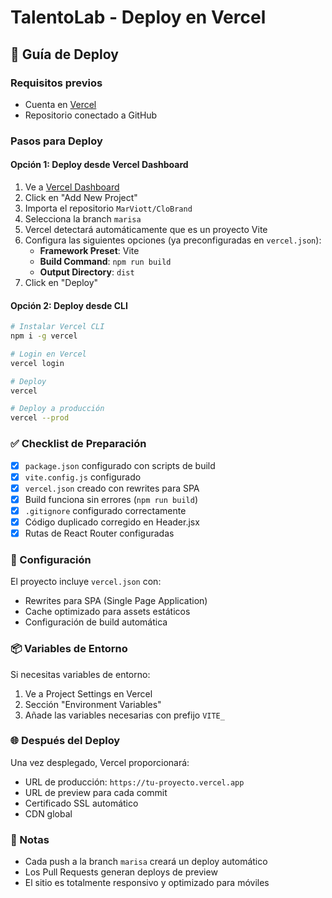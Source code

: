 # TalentoLab - Deploy en Vercel

## 🚀 Guía de Deploy

### Requisitos previos
- Cuenta en [Vercel](https://vercel.com)
- Repositorio conectado a GitHub

### Pasos para Deploy

#### Opción 1: Deploy desde Vercel Dashboard

1. Ve a [Vercel Dashboard](https://vercel.com/dashboard)
2. Click en "Add New Project"
3. Importa el repositorio `MarViott/CloBrand`
4. Selecciona la branch `marisa`
5. Vercel detectará automáticamente que es un proyecto Vite
6. Configura las siguientes opciones (ya preconfiguradas en `vercel.json`):
   - **Framework Preset**: Vite
   - **Build Command**: `npm run build`
   - **Output Directory**: `dist`
7. Click en "Deploy"

#### Opción 2: Deploy desde CLI

```bash
# Instalar Vercel CLI
npm i -g vercel

# Login en Vercel
vercel login

# Deploy
vercel

# Deploy a producción
vercel --prod
```

### ✅ Checklist de Preparación

- [x] `package.json` configurado con scripts de build
- [x] `vite.config.js` configurado
- [x] `vercel.json` creado con rewrites para SPA
- [x] Build funciona sin errores (`npm run build`)
- [x] `.gitignore` configurado correctamente
- [x] Código duplicado corregido en Header.jsx
- [x] Rutas de React Router configuradas

### 🔧 Configuración

El proyecto incluye `vercel.json` con:
- Rewrites para SPA (Single Page Application)
- Cache optimizado para assets estáticos
- Configuración de build automática

### 📦 Variables de Entorno

Si necesitas variables de entorno:
1. Ve a Project Settings en Vercel
2. Sección "Environment Variables"
3. Añade las variables necesarias con prefijo `VITE_`

### 🌐 Después del Deploy

Una vez desplegado, Vercel proporcionará:
- URL de producción: `https://tu-proyecto.vercel.app`
- URL de preview para cada commit
- Certificado SSL automático
- CDN global

### 📝 Notas

- Cada push a la branch `marisa` creará un deploy automático
- Los Pull Requests generan deploys de preview
- El sitio es totalmente responsivo y optimizado para móviles
